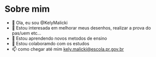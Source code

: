  # Sobre mim
- 👋 Ola, eu sou @KelyMalicki
- 👀 Estou interesada em melhorar meus desenhos, realizar a prova do pas/uem etc...
- 🌱 Estou aprendendo novos metodos de ensino
- 💞️ Estou colaboramdo com os estudos
- 📫 como chegar até mim kely.malicki@escola.pr.gov.br

<!---
KelyMalicki/KelyMalicki is a ✨ special ✨ repository because its `README.md` (this file) appears on your GitHub profile.
You can click the Preview link to take a look at your changes.
--->
